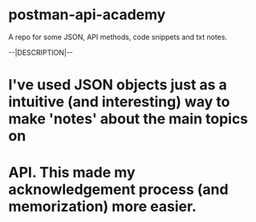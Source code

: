 # postman-api-academy
A repo for some JSON, API methods,  code snippets and txt notes.

--|DESCRIPTION|--
# I've used JSON objects just as a intuitive (and interesting) way to make 'notes' about the main topics on
# API. This made my acknowledgement process (and memorization) more easier.
